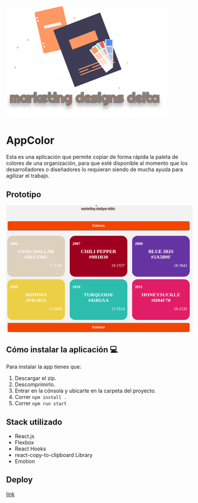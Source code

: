 # ![logo](./src/assets/img/logo.svg)
# AppColor

Esta es una aplicación que permite copiar de forma rápida la paleta de colores de una organización, para que esté disponible al momento que los desarrolladores o diseñadores lo requieran siendo de mucha ayuda para agilizar el trabajo. 




## Prototipo 
![Prototipo](./src/assets/img/prototipo.png)



## Cómo instalar la aplicación 💻
Para instalar la app tienes que:
1. Descargar el zip.
2. Descomprimirlo.
3. Entrar en la cónsola y ubicarte en la carpeta del proyecto.
2. Correr `npm install .`
3. Correr `npm run start`


## Stack utilizado
 
- React.js
- Flexbox
- React Hooks
- react-copy-to-clipboard Library
- Emotion


## Deploy 

[link](https://eloquent-chandrasekhar-c700ec.netlify.app)

